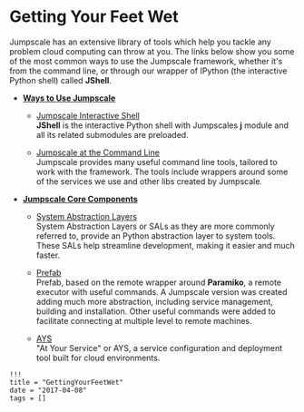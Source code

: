 # Getting Your Feet Wet

Jumpscale has an extensive library of tools which help you tackle any problem cloud computing can throw at you. The links below show you some of the most common ways to use the Jumpscale framework, whether it's from the command line, or through our wrapper of IPython (the interactive Python shell) called **JShell**.

- [__Ways to Use Jumpscale__](WaysToUseJS.md)

  - [Jumpscale Interactive Shell](JShell.md)  
    **JShell** is the interactive Python shell with Jumpscales **j** module and all its related submodules are preloaded.  

  - [Jumpscale at the Command Line](JSAtCommandLine.md)  
    Jumpscale provides many useful command line tools, tailored to work with the framework. The tools include wrappers around some of the services we use and other libs created by Jumpscale.  

- [__Jumpscale Core Components__](Components.md)

  - [System Abstraction Layers](SALs.md)  
    System Abstraction Layers or SALs as they are more commonly referred to, provide an Python abstraction layer to system tools. These SALs help streamline development, making it easier and much faster.  

  - [Prefab](Prefab.md)  
    Prefab, based on the remote wrapper around **Paramiko**, a remote executor with useful commands. A Jumpscale version was created adding much more abstraction, including service management, building and installation. Other useful commands were added to facilitate connecting at multiple level to remote machines.   

  - [AYS](AYS.md)  
    "At Your Service" or AYS, a service configuration and deployment tool built for cloud environments.

```
!!!
title = "GettingYourFeetWet"
date = "2017-04-08"
tags = []
```
